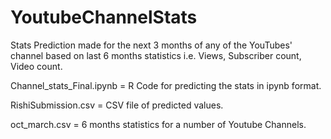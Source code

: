 # YoutubeChannelStats

Stats Prediction made for the next 3 months of any of the YouTubes' channel based on last 6 months statistics i.e. Views, Subscriber count, Video count.

Channel_stats_Final.ipynb = R Code for predicting the stats in ipynb format.

RishiSubmission.csv = CSV file of predicted values.

oct_march.csv = 6 months statistics for a number of Youtube Channels.
